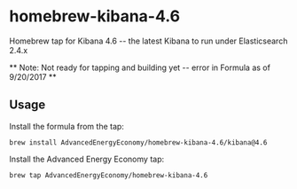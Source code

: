 # homebrew-kibana-4.6
Homebrew tap for Kibana 4.6 -- the latest Kibana to run under Elasticsearch 2.4.x

** Note: Not ready for tapping and building yet -- error in Formula as of 9/20/2017 **

## Usage

Install the formula from the tap:

```
brew install AdvancedEnergyEconomy/homebrew-kibana-4.6/kibana@4.6 
```

Install the Advanced Energy Economy tap:

```
brew tap AdvancedEnergyEconomy/homebrew-kibana-4.6
```
